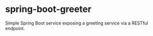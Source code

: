 # spring-boot-greeter

Simple Spring Boot service exposing a greeting service via a RESTful endpoint.
